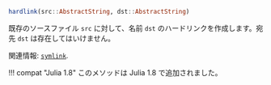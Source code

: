 ```julia
hardlink(src::AbstractString, dst::AbstractString)
```

既存のソースファイル `src` に対して、名前 `dst` のハードリンクを作成します。宛先 `dst` は存在してはいけません。

関連情報: [`symlink`](@ref).

!!! compat "Julia 1.8"
    このメソッドは Julia 1.8 で追加されました。

